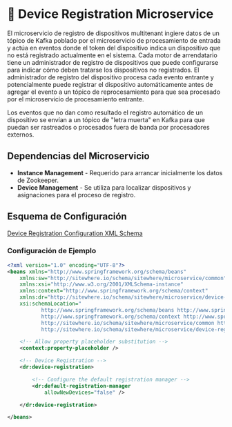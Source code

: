 # :book: Device Registration Microservice

<Seo/>

El microservicio de registro de dispositivos multitenant ingiere datos de un tópico de
Kafka poblado por el microservicio de procesamiento de entrada y actúa en eventos donde
el token del dispositivo indica un dispositivo que no está registrado actualmente en el
sistema. Cada motor de arrendatario tiene un administrador de registro de dispositivos
que puede configurarse para indicar cómo deben tratarse los dispositivos no registrados.
El administrador de registro del dispositivo procesa cada evento entrante y potencialmente
puede registrar el dispositivo automáticamente antes de agregar el evento a un tópico
de reprocesamiento para que sea procesado por el microservicio de procesamiento entrante.

Los eventos que no dan como resultado el registro automático de un dispositivo se
envían a un tópico de "letra muerta" en Kafka para que puedan ser rastreados o procesados
fuera de banda por procesadores externos.

## Dependencias del Microservicio

- **Instance Management** - Requerido para arrancar inicialmente los datos de Zookeeper.
- **Device Management** - Se utiliza para localizar dispositivos y asignaciones para el proceso de registro.

## Esquema de Configuración

[Device Registration Configuration XML Schema](http://sitewhere.io/schema/sitewhere/microservice/device-registration/current/device-registration.xsd)

### Configuración de Ejemplo

```xml
<?xml version="1.0" encoding="UTF-8"?>
<beans xmlns="http://www.springframework.org/schema/beans"
	xmlns:sw="http://sitewhere.io/schema/sitewhere/microservice/common"
	xmlns:xsi="http://www.w3.org/2001/XMLSchema-instance"
	xmlns:context="http://www.springframework.org/schema/context"
	xmlns:dr="http://sitewhere.io/schema/sitewhere/microservice/device-registration"
	xsi:schemaLocation="
           http://www.springframework.org/schema/beans http://www.springframework.org/schema/beans/spring-beans-3.1.xsd
           http://www.springframework.org/schema/context http://www.springframework.org/schema/context/spring-context-3.1.xsd
           http://sitewhere.io/schema/sitewhere/microservice/common http://sitewhere.io/schema/sitewhere/microservice/common/current/microservice-common.xsd
           http://sitewhere.io/schema/sitewhere/microservice/device-registration http://sitewhere.io/schema/sitewhere/microservice/device-registration/current/device-registration.xsd">

	<!-- Allow property placeholder substitution -->
	<context:property-placeholder />

	<!-- Device Registration -->
	<dr:device-registration>

		<!-- Configure the default registration manager -->
		<dr:default-registration-manager
			allowNewDevices="false" />

	</dr:device-registration>

</beans>
```
